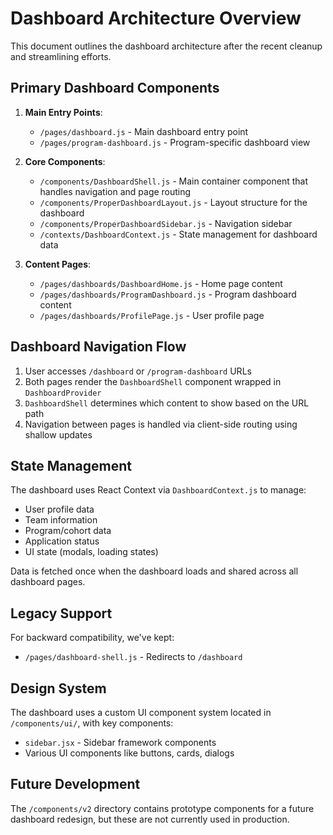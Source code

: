 # Dashboard Architecture Overview

This document outlines the dashboard architecture after the recent cleanup and streamlining efforts.

## Primary Dashboard Components

1. **Main Entry Points**:
   - `/pages/dashboard.js` - Main dashboard entry point
   - `/pages/program-dashboard.js` - Program-specific dashboard view

2. **Core Components**:
   - `/components/DashboardShell.js` - Main container component that handles navigation and page routing
   - `/components/ProperDashboardLayout.js` - Layout structure for the dashboard
   - `/components/ProperDashboardSidebar.js` - Navigation sidebar
   - `/contexts/DashboardContext.js` - State management for dashboard data

3. **Content Pages**:
   - `/pages/dashboards/DashboardHome.js` - Home page content
   - `/pages/dashboards/ProgramDashboard.js` - Program dashboard content
   - `/pages/dashboards/ProfilePage.js` - User profile page

## Dashboard Navigation Flow

1. User accesses `/dashboard` or `/program-dashboard` URLs
2. Both pages render the `DashboardShell` component wrapped in `DashboardProvider`
3. `DashboardShell` determines which content to show based on the URL path
4. Navigation between pages is handled via client-side routing using shallow updates

## State Management

The dashboard uses React Context via `DashboardContext.js` to manage:
- User profile data
- Team information
- Program/cohort data
- Application status
- UI state (modals, loading states)

Data is fetched once when the dashboard loads and shared across all dashboard pages.

## Legacy Support

For backward compatibility, we've kept:
- `/pages/dashboard-shell.js` - Redirects to `/dashboard`

## Design System

The dashboard uses a custom UI component system located in `/components/ui/`, with key components:
- `sidebar.jsx` - Sidebar framework components
- Various UI components like buttons, cards, dialogs

## Future Development

The `/components/v2` directory contains prototype components for a future dashboard redesign, but these are not currently used in production.